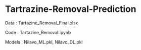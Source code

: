 # Tartrazine-Removal-Prediction

Data : Tartazine_Removal_Final.xlsx

Code : Tartazine_Removal.ipynb

Models : Nilavo_ML.pkl, Nilavo_DL.pkl
